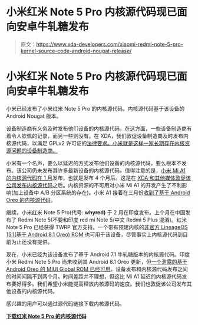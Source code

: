 # 小米红米 Note 5 Pro 内核源代码现已面向安卓牛轧糖发布

> 原文：<https://www.xda-developers.com/xiaomi-redmi-note-5-pro-kernel-source-code-android-nougat-release/>

# 小米红米 Note 5 Pro 内核源代码现已面向安卓牛轧糖发布

小米已经发布了小米红米 Note 5 Pro 的内核源代码。内核源代码基于该设备的 Android Nougat 版本。

设备制造商有义务及时发布他们设备的内核源代码。在这方面，一些设备制造商有着令人钦佩的记录，而另一些则没有。在 XDA，我们敦促设备制造商及时发布内核源代码，以满足 GPLv2 许可证的[法律要求。小米就是这样一家长期存在内核资源问题的设备制造商。](https://www.xda-developers.com/25-years-of-linux-and-the-gpl-and-how-android-benefits/)

小米有一个名声，要么以延迟的方式发布他们设备的内核源代码，要么根本不发布。该公司仍未发布其许多最新设备的内核源代码。值得注意的是，[小米 Mi A1 的内核源代码在 1 月](https://www.xda-developers.com/android-one-xiaomi-mi-a1-kernel-sources-finally-released/)发布，也就是发布 4 个月后。这是在 [XDA 和其他媒体敦促该公司发布内核源代码](https://www.xda-developers.com/xiaomi-not-released-kernel-sources-mi-a1/)之后。内核资源的不可用对小米 Mi A1 的开发产生了不利影响(加上设备中 A/B 分区系统的存在)。小米 A1 接着在三月份[收到了基于 Android Oreo 的内核源代码](https://www.xda-developers.com/xiaomi-mi-a1-android-oreo-kernel-source-code/)。

继续，小米红米 Note 5 Pro(代号: **whyred)** 于 2 月在印度发布。上个月在中国发布了 Redmi Note 5(不要和印度 red mi Note 5/中文 Redmi 5 Plus 混淆)。红米 Note 5 Pro 已经获得 TWRP 官方支持。一个带有预建内核的[非官方 LineageOS 15.1(基于 Android 8.1 Oreo) ROM](https://www.xda-developers.com/unofficial-lineageos-15-1-xiaomi-redmi-note-5-pro/) 也可用于该设备，尽管事实上内核源代码到目前为止还没有提供。

现在，小米已经为该设备发布了基于 Android 7.1 牛轧糖版本的内核源代码。印度小米 Redmi Note 5 Pro 尚未收到其 Android 8.1 Oreo 更新，但[一个泄露的基于 Android Oreo 的 MIUI Global ROM 已经可用](https://www.xda-developers.com/indian-xiaomi-redmi-note-5-pro-android-oreo-miui-9-global-beta-rom/)。设备发布和内核源代码发布之间的时间间隔不到两个月。时间差距并不理想，但这比 Mi A1 延迟的内核源代码发布要好得多。我们希望小米能提高释放内核源码的速度。我们也敦促该公司发布其他设备的内核源代码。

感兴趣的用户可以通过源代码链接下载内核源代码。

[**下载红米 Note 5 Pro 的内核源代码**](https://github.com/MiCode/Xiaomi_Kernel_OpenSource/tree/whyred-n-oss)
